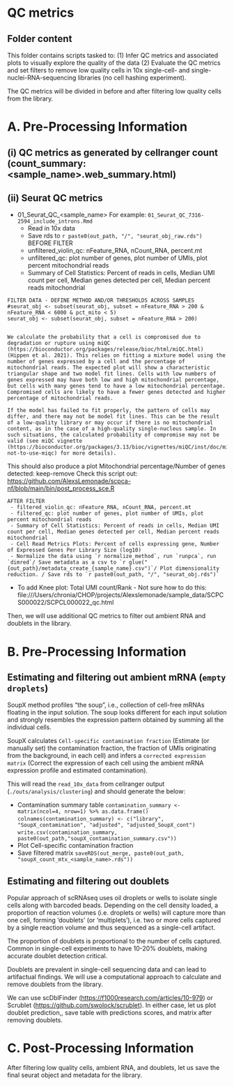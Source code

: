 # QC metrics

## Folder content

This folder contains scripts tasked to:
(1) Infer QC metrics and associated plots to visually explore the quality of the data
(2) Evaluate the QC metrics and set filters to remove low quality cells
in 10x single-cell- and single-nuclei-RNA-sequencing libraries (no cell hashing experiment).


The QC metrics will be divided in before and after filtering low quality cells from the library.

# A. Pre-Processing Information

## (i) QC metrics as generated by cellranger count (count_summary: <sample_name>.web_summary.html)
## (ii) Seurat QC metrics
   - 01_Seurat_QC_<sample_name> For example: `01_Seurat_QC_7316-2594_include_introns.Rmd`
     - Read in 10x data
     - Save rds to `r paste0(out_path, "/", "seurat_obj_raw.rds")`
     BEFORE FILTER
     - unfiltered_violin_qc: nFeature_RNA, nCount_RNA, percent.mt
     - unfiltered_qc: plot number of genes, plot number of UMIs, plot percent mitochondrial reads
     - Summary of Cell Statistics: Percent of reads in cells, Median UMI count per cell, Median genes detected per cell, Median percent reads mitochondrial


    FILTER DATA - DEFINE METHOD AND/OR THRESHOLDS ACROSS SAMPLES
    #seurat_obj <- subset(seurat_obj, subset = nFeature_RNA > 200 & nFeature_RNA < 6000 & pct_mito < 5)
    seurat_obj <- subset(seurat_obj, subset = nFeature_RNA > 200)
    
      
    We calculate the probability that a cell is compromised due to degradation or rupture using miQC (https://bioconductor.org/packages/release/bioc/html/miQC.html) (Hippen et al. 2021). This relies on fitting a mixture model using the number of genes expressed by a cell and the percentage of mitochondrial reads. The expected plot will show a characteristic triangular shape and two model fit lines. Cells with low numbers of genes expressed may have both low and high mitochondrial percentage, but cells with many genes tend to have a low mitochondrial percentage. Compromised cells are likely to have a fewer genes detected and higher percentage of mitochondrial reads.

    If the model has failed to fit properly, the pattern of cells may differ, and there may not be model fit lines. This can be the result of a low-quality library or may occur if there is no mitochondrial content, as in the case of a high-quality single-nucleus sample. In such situations, the calculated probability of compromise may not be valid (see miQC vignette (https://bioconductor.org/packages/3.13/bioc/vignettes/miQC/inst/doc/miQC.html#when-not-to-use-miqc) for more details).

   This should also produce a plot Mitochondrial percentage/Number of genes detected: keep-remove
   Check this script out: https://github.com/AlexsLemonade/scpca-nf/blob/main/bin/post_process_sce.R



    AFTER FILTER
     - filtered_violin_qc: nFeature_RNA, nCount_RNA, percent.mt
     - filtered_qc: plot number of genes, plot number of UMIs, plot percent mitochondrial reads
     - Summary of Cell Statistics: Percent of reads in cells, Median UMI count per cell, Median genes detected per cell, Median percent reads mitochondrial
     - Cell Read Metrics Plots: Percent of cells expressing gene, Number of Expressed Genes Per Library Size (log10)
     - Normalize the data using `r normalize_method`, run `runpca`, run `dimred`/ Save metadata as a csv to `r glue("{out_path}/metadata_create_{sample_name}.csv")`/ Plot dimensionality reduction. / Save rds to `r paste0(out_path, "/", "seurat_obj.rds")`


- To add Knee plot: Total UMI count/Rank - Not sure how to do this: file:///Users/chronia/CHOP/projects/Alexslemonade/sample_data/SCPCS000022/SCPCL000022_qc.html



Then, we will use additional QC metrics to filter out ambient RNA and doublets in the library.

# B. Pre-Processing Information

## Estimating and filtering out ambient mRNA (`empty droplets`)

SoupX method profiles “the soup”, i.e., collection of cell-free mRNAs floating in the input solution. The soup looks different for each input solution and strongly resembles the expression pattern obtained by summing all the individual cells.

SoupX calculates `Cell-specific contamination fraction` (Estimate (or manually set) the contamination fraction, the fraction of UMIs originating from the background, in each cell) and infers a `corrected expression matrix` (Correct the expression of each cell using the ambient mRNA expression profile and estimated contamination).

This will read the `read_10x_data` from cellranger output (`./outs/analysis/clustering`) and should generate the below:

  - Contamination summary table
`contamination_summary <- matrix(ncol=4, nrow=1) %>% as.data.frame()`
`colnames(contamination_summary) <- c("library", "SoupX_contamination", "adjusted", "adjusted_SoupX_cont")`
`write.csv(contamination_summary, paste0(out_path,"soupX_contamination_summary.csv"))`
  - Plot Cell-specific contamination fraction 
  - Save filtered matrix
`saveRDS(out_merge, paste0(out_path, "soupX_count_mtx_<sample_name>.rds"))`



## Estimating and filtering out doublets

Popular approach of scRNAseq uses oil droplets or wells to isolate single cells along with barcoded beads. Depending on the cell density loaded, a proportion of reaction volumes (i.e. droplets or wells) will capture more than one cell, forming ‘doublets’ (or ‘multiplets’), i.e. two or more cells captured by a single reaction volume and thus sequenced as a single-cell artifact. 

The proportion of doublets is proportional to the number of cells captured. Common in single-cell experiments to have 10-20% doublets, making accurate doublet detection critical.

Doublets are prevalent in single-cell sequencing data and can lead to artifactual findings. We will use a computational approach to calculate and remove doublets from the library.

We can use scDblFinder (https://f1000research.com/articles/10-979) or Scrublet (https://github.com/swolock/scrublet).
In either case, let us plot doublet prediction,, save table with predictions scores, and matrix after removing doublets.



# C. Post-Processing Information
After filtering low quality cells, ambient RNA, and doublets, let us save the final seurat object and metadata for the library.
